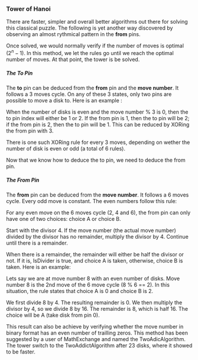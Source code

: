 ### Tower of Hanoi

There are faster, simpler and overall better algorithms out there for solving this classical puzzle. The following is yet another way discovered by observing an almost rythmical pattern in the **from** pins.

Once solved, we would normally verify if the number of moves is optimal ($2^n-1$). In this method, we let the rules go until we reach the optimal number of moves. At that point, the tower is be solved.

##### The To Pin
The **to** pin can be deduced from the **from** pin and the **move number**. It follows a 3 moves cycle. On any of these 3 states, only two pins are possible to move a disk to. Here is an example :

When the number of disks is even and the move number % 3 is 0, then the to pin index will either be 1 or 2. If the from pin is 1, then the to pin will be 2; if the from pin is 2, then the to pin will be 1. This can be reduced by XORing the from pin with 3.

There is one such XORing rule for every 3 moves, depending on wether the number of disk is even or odd (a total of 6 rules).

Now that we know how to deduce the to pin, we need to deduce the from pin.

##### The From Pin
The **from** pin can be deduced from the **move number**. It follows a 6 moves cycle. Every odd move is constant. The even numbers follow this rule:

For any even move on the 6 moves cycle (2, 4 and 6), the from pin can only have one of two choices: choice A or choice B.

Start with the divisor 4. If the move number (the actual move number) divided by the divisor has no remainder, multiply the divisor by 4. Continue until there is a remainder.

When there is a remainder, the remainder will either be half the divisor or not. If it is, IsDivider is true, and choice A is taken, otherwise, choice B is taken. Here is an example:

Lets say we are at move number 8 with an even number of disks. Move number 8 is the 2nd move of the 6 move cycle (8 % 6 == 2). In this situation, the rule states that choice A is 0 and choice B is 2.

We first divide 8 by 4. The resulting remainder is 0. We then multiply the divisor by 4, so we divide 8 by 16. The remainder is 8, which is half 16. The choice will be A (take disk from pin 0).

This result can also be achieve by verifying whether the move number in binary format has an even number of trailling zeros. This method has been suggested by a user of MathExchange and named the TwoAdicAlgorithm. The tower switch to the TwoAddictAlgorithm after 23 disks, where it showed to be faster.
